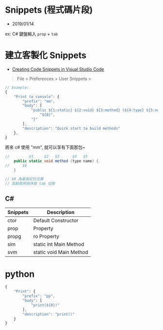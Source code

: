 # Snippets (程式碼片段)

- 2019/01/14

ex: C# 鍵盤輸入 `prop` + <code>tab</code>


# 建立客製化 Snippets

- [Creating Code Snippets in Visual Studio Code](https://scotch.io/bar-talk/write-less-code-by-creating-snippets-in-visual-studio-code)

> File > Preferences > User Snippets >

```js
// Example:
{
    "Print to console": {
        "prefix": "mm",
        "body": [
            "public ${1:static} ${2:void} ${3:method} (${4:type} ${5:name}) {",
                "${0}",
            "}"
        ],
        "description": "Quick start to build methods"
    },
}
```

將來 c# 使用 "mm", 就可以享有下面那包~

```cs
//         $1     $2   $3      $4   $5
    public static void method (type name) {
//      $0
    }

// $0 為最後定位位置
// 其餘依照順序用 tab 切換
```



## C#

Snippets | Description
-------- | ---------------
ctor     | Default Constructor
prop     | Property
propg    | ro Property
sim      | static int Main Method
svm      | static void Main Method


# python

```js
{
    "Print": {
        "prefix": "pp",
        "body": [
            "print(${0})"
        ],
        "description": "print()"
    }
}
```